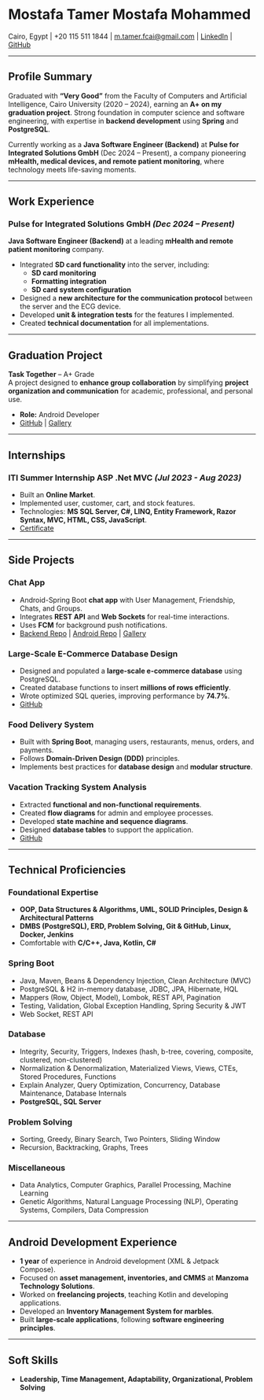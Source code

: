 # Mostafa Tamer Mostafa Mohammed  

Cairo, Egypt | +20 115 511 1844 |  m.tamer.fcai@gmail.com | [LinkedIn](https://www.linkedin.com/in/mostafa-tamer/) | [GitHub](https://github.com/mostafa-tamer)  

---

## Profile Summary
Graduated with **“Very Good”** from the Faculty of Computers and Artificial Intelligence, Cairo University (2020 – 2024), earning an **A+ on my graduation project**. Strong foundation in computer science and software engineering, with expertise in **backend development** using **Spring** and **PostgreSQL**.

Currently working as a **Java Software Engineer (Backend)** at **Pulse for Integrated Solutions GmbH** (Dec 2024 – Present), a company pioneering **mHealth, medical devices, and remote patient monitoring**, where technology meets life-saving moments.

---

## Work Experience

### **Pulse for Integrated Solutions GmbH** _(Dec 2024 – Present)_
**Java Software Engineer (Backend)** at a leading **mHealth and remote patient monitoring** company.  
- Integrated **SD card functionality** into the server, including:
  - **SD card monitoring**
  - **Formatting integration**
  - **SD card system configuration**
- Designed a **new architecture for the communication protocol** between the server and the ECG device.
- Developed **unit & integration tests** for the features I implemented.
- Created **technical documentation** for all implementations.

---

## Graduation Project  
**Task Together** – A+ Grade  
A project designed to **enhance group collaboration** by simplifying **project organization and communication** for academic, professional, and personal use.  
- **Role:** Android Developer  
- [GitHub](https://github.com/mostafa-tamer/Task-Together) | [Gallery](https://www.behance.net/gallery/204098119/Task-Together)

---

## Internships

### ITI Summer Internship ASP .Net MVC _(Jul 2023 - Aug 2023)_
- Built an **Online Market**.
- Implemented user, customer, cart, and stock features.
- Technologies: **MS SQL Server, C#, LINQ, Entity Framework, Razor Syntax, MVC, HTML, CSS, JavaScript**.
- [Certificate](https://drive.google.com/file/d/1MG5hhQEiVRih8ki4F5eFDiyRq0KxrXcA/view)

---

## Side Projects

### **Chat App**
- Android-Spring Boot **chat app** with User Management, Friendship, Chats, and Groups.
- Integrates **REST API** and **Web Sockets** for real-time interactions.
- Uses **FCM** for background push notifications.
- [Backend Repo](https://github.com/mostafa-tamer/ChatWithMe-SpringBoot) | [Android Repo](https://github.com/mostafa-tamer/ChatWithMe-Android) | [Gallery](https://www.behance.net/gallery/202302419/Chat-Applicatoin)

### **Large-Scale E-Commerce Database Design**
- Designed and populated a **large-scale e-commerce database** using PostgreSQL.
- Created database functions to insert **millions of rows efficiently**.
- Wrote optimized SQL queries, improving performance by **74.7%**.
- [GitHub](https://github.com/mostafa-tamer/Large-Scale-E-Commerce-Database)

### **Food Delivery System**
- Built with **Spring Boot**, managing users, restaurants, menus, orders, and payments.
- Follows **Domain-Driven Design (DDD)** principles.
- Implements best practices for **database design** and **modular structure**.

### **Vacation Tracking System Analysis**
- Extracted **functional and non-functional requirements**.
- Created **flow diagrams** for admin and employee processes.
- Developed **state machine and sequence diagrams**.
- Designed **database tables** to support the application.
- [GitHub](https://github.com/mostafa-tamer/Vacation-Tracking-System)

---

## Technical Proficiencies

### **Foundational Expertise**
- **OOP, Data Structures & Algorithms, UML, SOLID Principles, Design & Architectural Patterns**
- **DMBS (PostgreSQL), ERD, Problem Solving, Git & GitHub, Linux, Docker, Jenkins**
- Comfortable with **C/C++, Java, Kotlin, C#**

### **Spring Boot**
- Java, Maven, Beans & Dependency Injection, Clean Architecture (MVC)
- PostgreSQL & H2 in-memory database, JDBC, JPA, Hibernate, HQL
- Mappers (Row, Object, Model), Lombok, REST API, Pagination
- Testing, Validation, Global Exception Handling, Spring Security & JWT
- Web Socket, REST API

### **Database**
- Integrity, Security, Triggers, Indexes (hash, b-tree, covering, composite, clustered, non-clustered)
- Normalization & Denormalization, Materialized Views, Views, CTEs, Stored Procedures, Functions
- Explain Analyzer, Query Optimization, Concurrency, Database Maintenance, Database Internals
- **PostgreSQL, SQL Server**

### **Problem Solving**
- Sorting, Greedy, Binary Search, Two Pointers, Sliding Window
- Recursion, Backtracking, Graphs, Trees

### **Miscellaneous**
- Data Analytics, Computer Graphics, Parallel Processing, Machine Learning
- Genetic Algorithms, Natural Language Processing (NLP), Operating Systems, Compilers, Data Compression

---

## Android Development Experience
- **1 year** of experience in Android development (XML & Jetpack Compose).
- Focused on **asset management, inventories, and CMMS** at **Manzoma Technology Solutions**.
- Worked on **freelancing projects**, teaching Kotlin and developing applications.
- Developed an **Inventory Management System for marbles**.
- Built **large-scale applications**, following **software engineering principles**.

---

## Soft Skills
- **Leadership, Time Management, Adaptability, Organizational, Problem Solving**
